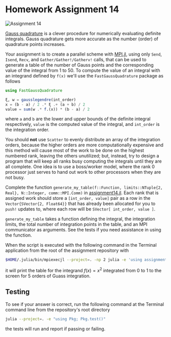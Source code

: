 # Homework Assignment 14

![Assignment 14](https://github.com/PGE383-HPC/assignment14/actions/workflows/main.yml/badge.svg)


[Gauss quadrature](https://en.wikipedia.org/wiki/Gaussian_quadrature) is a clever procedure for numerically evaluating definite integrals. Gauss quadrature gets more accurate as the number (order) of quadrature points increases.

Your assignment is to create a parallel scheme with [MPI.jl](https://juliaparallel.github.io/MPI.jl/latest/), using only `Send`, `Isend`, `Recv`, and `Gather/Gather!/Gatherv!` calls, that can be used to generate a table of the number of Gauss points and the corresponding value of the integral from 1 to 50.  To compute the value of an integral with an integrand defined by `f(x)` we'll use the `FastGaussQuadrature` package as follows


```julia
using FastGaussQuadrature

ξ, w = gausslegendre(int_order)
x = (b - a) / 2 .* ξ .+ (a + b) / 2
value = sum(w .* f.(x)) * (b - a) / 2
```

where `a` and `b` are the lower and upper bounds of the definite integral respectively, `value` is the computed value of the integral, and `int_order` is the integration order.

You should **not** use `Scatter` to evenly distribute an array of the integration orders, because the higher orders are more computationally expensive and this method will cause most of the work to be done on the highest numbered rank, leaving the others unutilized; but, instead, try to design a program that will keep all ranks busy computing the integrals until they are all complete.  One idea is to use a boss/worker model, where the rank 0 processor just serves to hand out work to other processors when they are not busy.

Complete the function `generate_my_table(f::Function, limits::NTuple{2, Real}, N::Integer, comm::MPI.Comm)` in [assignment14.jl](src/assignment14.jl).   Each rank that is assigned work should store a `[int_order, value]` pair as a row in the `Vector{SVector{2, Float64}}` that has already been allocated for you to `push!` updates to, where each row will be `SVector[ int_order, value ]`.

`generate_my_table` takes a function defining the integral, the integration limits, the total number of integration points in the table, and an MPI communicator as arguments.  See the tests if you need assistance in using the function.

When the script is executed with the following command in the Terminal application from the root of the assignment repository with

```bash
$HOME/.julia/bin/mpiexecjl --project=. -np 2 julia -e 'using assignment14; run_parallel(x -> x^2, (0, 1), 5) |> print'
```

it will print the table for the integrand $f(x) = x^2$ integrated from 0 to 1 to the screen for 5 orders of Guass integration. 

## Testing

To see if your answer is correct, run the following command at the Terminal
command line from the repository's root directory

```bash
julia --project=. -e "using Pkg; Pkg.test()"
```

the tests will run and report if passing or failing.
